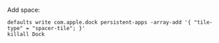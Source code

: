Add space:

    defaults write com.apple.dock persistent-apps -array-add '{ "tile-type" = "spacer-tile"; }'
    killall Dock
